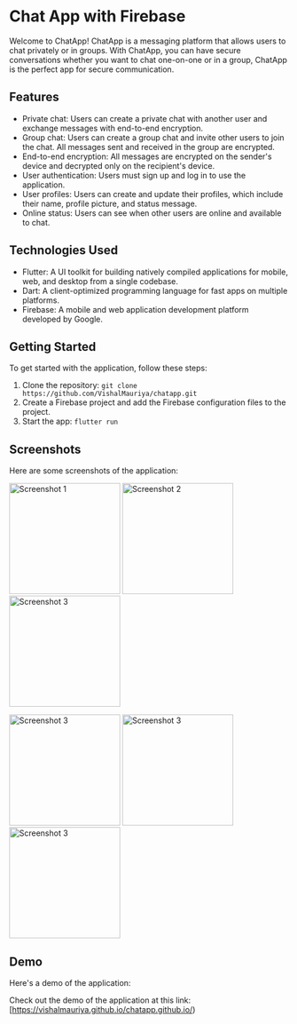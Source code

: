 # Chat App with Firebase

Welcome to ChatApp! ChatApp is a messaging platform that allows users to chat privately or in groups. With ChatApp, you can have secure conversations whether you want to chat one-on-one or in a group, ChatApp is the perfect app for secure communication.

## Features

- Private chat: Users can create a private chat with another user and exchange messages with end-to-end encryption.
- Group chat: Users can create a group chat and invite other users to join the chat. All messages sent and received in the group are encrypted.
- End-to-end encryption: All messages are encrypted on the sender's device and decrypted only on the recipient's device.
- User authentication: Users must sign up and log in to use the application.
- User profiles: Users can create and update their profiles, which include their name, profile picture, and status message.
- Online status: Users can see when other users are online and available to chat.

## Technologies Used

- Flutter: A UI toolkit for building natively compiled applications for mobile, web, and desktop from a single codebase.
- Dart: A client-optimized programming language for fast apps on multiple platforms.
- Firebase: A mobile and web application development platform developed by Google.

## Getting Started

To get started with the application, follow these steps:

1. Clone the repository: `git clone https://github.com/VishalMauriya/chatapp.git`
2. Create a Firebase project and add the Firebase configuration files to the project.
3. Start the app: `flutter run`

## Screenshots

Here are some screenshots of the application:

<p float="left">
  <img src="https://user-images.githubusercontent.com/54256792/236183114-0b50b787-0b20-4f37-b53b-efab0ebede61.jpg" alt="Screenshot 1" width="200"/>
  <img src="https://user-images.githubusercontent.com/54256792/236183118-a2eba97d-31e6-46b5-a117-0f7d138609f2.jpg" alt="Screenshot 2" width="200"/>
  <img src="https://user-images.githubusercontent.com/54256792/236183093-13579ae1-e561-43d0-a50a-70c9dbbd0d53.jpg" alt="Screenshot 3" width="200"/>
</p>

<p float="left">
  <img src="https://user-images.githubusercontent.com/54256792/236183099-f672b69d-5eee-495d-b84f-3df7997ce55f.jpg" alt="Screenshot 3" width="200"/>
  <img src="https://user-images.githubusercontent.com/54256792/236183106-5c277c83-8897-4e39-b1b0-1afa88130b7c.jpg" alt="Screenshot 3" width="200"/>
  <img src="https://user-images.githubusercontent.com/54256792/236183108-6194f494-f9de-4c84-95ef-9392247eb240.jpg" alt="Screenshot 3" width="200"/>
</p>

## Demo

Here's a demo of the application:

Check out the demo of the application at this link: [https://vishalmauriya.github.io/chatapp.github.io/)
